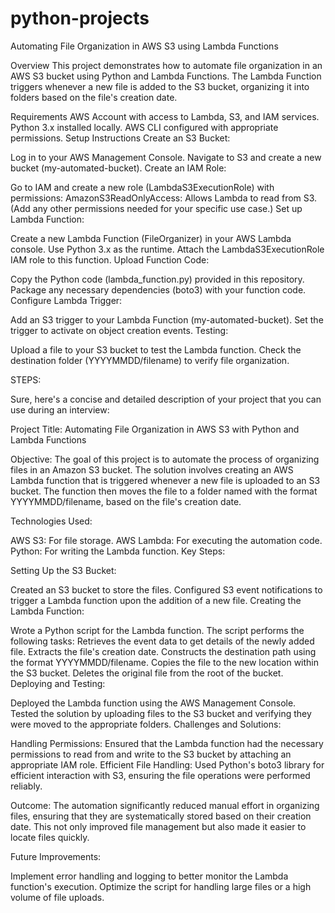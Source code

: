 # python-projects


Automating File Organization in AWS S3 using Lambda Functions


Overview
This project demonstrates how to automate file organization in an AWS S3 bucket using Python and Lambda Functions. The Lambda Function triggers whenever a new file is added to the S3 bucket, organizing it into folders based on the file's creation date.

Requirements
AWS Account with access to Lambda, S3, and IAM services.
Python 3.x installed locally.
AWS CLI configured with appropriate permissions.
Setup Instructions
Create an S3 Bucket:

Log in to your AWS Management Console.
Navigate to S3 and create a new bucket (my-automated-bucket).
Create an IAM Role:

Go to IAM and create a new role (LambdaS3ExecutionRole) with permissions:
AmazonS3ReadOnlyAccess: Allows Lambda to read from S3.
(Add any other permissions needed for your specific use case.)
Set up Lambda Function:

Create a new Lambda Function (FileOrganizer) in your AWS Lambda console.
Use Python 3.x as the runtime.
Attach the LambdaS3ExecutionRole IAM role to this function.
Upload Function Code:

Copy the Python code (lambda_function.py) provided in this repository.
Package any necessary dependencies (boto3) with your function code.
Configure Lambda Trigger:

Add an S3 trigger to your Lambda Function (my-automated-bucket).
Set the trigger to activate on object creation events.
Testing:

Upload a file to your S3 bucket to test the Lambda function.
Check the destination folder (YYYYMMDD/filename) to verify file organization.


STEPS:


Sure, here's a concise and detailed description of your project that you can use during an interview:

Project Title: Automating File Organization in AWS S3 with Python and Lambda Functions

Objective:
The goal of this project is to automate the process of organizing files in an Amazon S3 bucket. The solution involves creating an AWS Lambda function that is triggered whenever a new file is uploaded to an S3 bucket. The function then moves the file to a folder named with the format YYYYMMDD/filename, based on the file's creation date.

Technologies Used:

AWS S3: For file storage.
AWS Lambda: For executing the automation code.
Python: For writing the Lambda function.
Key Steps:

Setting Up the S3 Bucket:

Created an S3 bucket to store the files.
Configured S3 event notifications to trigger a Lambda function upon the addition of a new file.
Creating the Lambda Function:

Wrote a Python script for the Lambda function.
The script performs the following tasks:
Retrieves the event data to get details of the newly added file.
Extracts the file's creation date.
Constructs the destination path using the format YYYYMMDD/filename.
Copies the file to the new location within the S3 bucket.
Deletes the original file from the root of the bucket.
Deploying and Testing:

Deployed the Lambda function using the AWS Management Console.
Tested the solution by uploading files to the S3 bucket and verifying they were moved to the appropriate folders.
Challenges and Solutions:

Handling Permissions: Ensured that the Lambda function had the necessary permissions to read from and write to the S3 bucket by attaching an appropriate IAM role.
Efficient File Handling: Used Python's boto3 library for efficient interaction with S3, ensuring the file operations were performed reliably.

Outcome:
The automation significantly reduced manual effort in organizing files, ensuring that they are systematically stored based on their creation date. This not only improved file management but also made it easier to locate files quickly.

Future Improvements:

Implement error handling and logging to better monitor the Lambda function's execution.
Optimize the script for handling large files or a high volume of file uploads.
